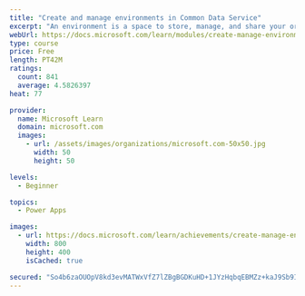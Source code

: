 ```yaml
---
title: "Create and manage environments in Common Data Service"
excerpt: "An environment is a space to store, manage, and share your organization's business data that is stored within an instance of a Common Data Service database.  You can set up one or many environments, depending on the needs of your organization. This module explores these environments and how you can use them with instances of Common Data Service databases."
webUrl: https://docs.microsoft.com/learn/modules/create-manage-environments/
type: course
price: Free
length: PT42M
ratings:
  count: 841
  average: 4.5826397
heat: 77

provider:
  name: Microsoft Learn
  domain: microsoft.com
  images:
    - url: /assets/images/organizations/microsoft.com-50x50.jpg
      width: 50
      height: 50

levels:
  - Beginner

topics:
  - Power Apps

images:
  - url: https://docs.microsoft.com/learn/achievements/create-manage-environments-social.png
    width: 800
    height: 400
    isCached: true

secured: "So4b6zaOUOpV8kd3evMATWxVfZ7lZBgBGDKuHD+1JYzHqbqEBMZz+kaJ9Sb9IhJmUpb6vWM4M1/zWYAIYpD5cGt54zcK2ovheKs/xmmpztegYD5esJCNLtuyts7nY+ri5jxwFOK541z7KZ7kuWaRo/a1i6JB27JJt1pS4q3knh4e0sKiPEWbZB+earAgMX6jn4aX+e9MVanDeeb3TOW4sukqV/5YKcQ21RRuWbh9dVFMz6abJ2uGTFMGvIVzkH3Ds9aIAJNXmEgtEJxQZYdEcf4R61o8w8Pyt/VTFz8i6dFdmhqMR7Nr5Gipx62vPUduwOSWYCNabRh1JtMzPuCjMj4gBa+YZGbX40aeWk5QqgY+bXSstWjLAVcuQtne/G/XeBxLgyZSZWBXsh4IJ9AT5Q==;2Y/RRbHJDd5fVA+yaQel5w=="
---
```


